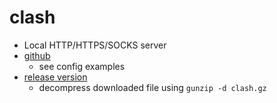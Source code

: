 # clash
* Local HTTP/HTTPS/SOCKS server
* [github](https://github.com/Dreamacro/clash)
  * see config examples
* [release version](https://github.com/Dreamacro/clash/releases)
  * decompress downloaded file using ```gunzip -d clash.gz```
